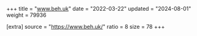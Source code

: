+++
title = "www.beh.uk"
date = "2022-03-22"
updated = "2024-08-01"
weight = 79936

[extra]
source = "https://www.beh.uk/"
ratio = 8
size = 78
+++
